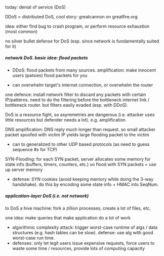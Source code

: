 today: denial of service (DoS)

DDoS = distributed DoS, cool story: greatcannon on greatfire.org

idea: either find bug to crash program, or perform resource exhaustion (most common)

no silver bullet defense for DoS (esp. since network is fundamentally suited for it)

##### network DoS. basic idea: flood packets

- DDoS: flood packets from many sources. amplification: make innocent users (patsies) flood packets for you

- can overwhelm target's internet connection, or overwhelm the router

one defence: install network filter to discard any packets with certain IP/patterns. need to do the filtering before the bottleneck internet link / bottleneck router. but filters easily evaded (esp. with DDoS).

DoS is a resource fight, so asymmetries are dangerous (i.e. attacker uses little resources but defender needs a lot). e.g. amplification

DNS amplification: DNS reply much longer than request. so small attacker packet spoofed with victim IP yields large flooding packet to the victim

- can to generalized to other UDP based protocols (as need to guess sequence #s for TCP)

SYN-Flooding: for each SYN packet, server allocates some memory for state info (buffers, timers, counters, etc.) so flood with SYN packets = use up server memory

- defense: SYN cookies (avoid keeping memory while doing the 3-way handshake). do this by encoding some state info + HMAC into SeqNum.

##### application-layer DoS (i.e. not network)

to DoS a hive machine: fork a zillion processes, create a lot of files, etc.

one idea: make queries that make application do a lot of work

- algorithmic complexity attack: trigger worst-case runtime of algs / data structures (e.g. hash tables can be slow). defense: use alg with good worst-case run time.
- defenses: only let legit users issue expensive requests, force users to waste some time / resources, provide lots of computing capacity
